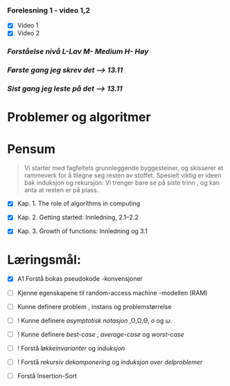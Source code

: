 ### Forelesning 1 - video 1,2

-   [x] Video 1
-   [x] Video 2

### _Forståelse nivå L-Lav M- Medium H- Høy_

### _Første gang jeg skrev det --> **13.11**_
### _Sist gang jeg leste på det --> **13.11**_

# **Problemer og algoritmer**

# Pensum
> Vi starter med fagfeltets grunnleggende byggesteiner, og skisserer et rammeverk for
å tilegne seg resten av stoffet. Spesielt viktig er ideen bak induksjon og rekursjon:
Vi trenger bare se på siste trinn , og kan anta at resten er på plass.


- [x] Kap. 1. The role of algorithms in computing

- [x] Kap. 2. Getting started: Innledning, 2.1–2.2

- [x] Kap. 3. Growth of functions: Innledning og 3.1

# **Læringsmål:**

- [x] A1 Forstå bokas pseudokode -konvensjoner
- [ ] Kjenne egenskapene til random-access machine -modellen (RAM)
- [ ] Kunne definere problem , instans og problemstørrelse

- [ ] ! Kunne definere _asymptotisk notasjon_ ,O,Ω,Θ, _o_ og _ω_.

- [ ] ! Kunne definere _best-case_ , _average-case_ og _worst-case_

- [ ] ! Forstå _løkkeinvarianter_ og _induksjon_

- [ ] ! Forstå _rekursiv dekomponering_ og _induksjon over delproblemer_


- [ ] Forstå Insertion-Sort

